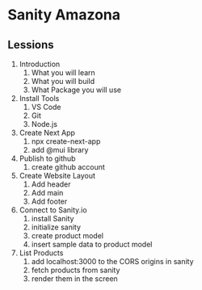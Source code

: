 # Sanity Amazona

## Lessions

1. Introduction
   1. What you will learn
   2. What you will build
   3. What Package you will use
2. Install Tools
   1. VS Code
   2. Git
   3. Node.js
3. Create Next App
   1. npx create-next-app
   2. add @mui library
4. Publish to github
   1. create github account
5. Create Website Layout
   1. Add header
   2. Add main
   3. Add footer
6. Connect to Sanity.io
   1. install Sanity
   2. initialize sanity
   3. create product model
   4. insert sample data to product model
7. List Products
   1. add localhost:3000 to the CORS origins in sanity
   2. fetch products from sanity
   3. render them in the screen

